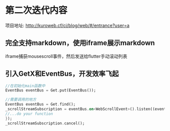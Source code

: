 # 第二次迭代内容
项目地址: http://kuroweb.cf/ci/blog/web/#/entrance?user=a
## 完全支持markdown，使用iframe展示markdown
iframe捕获mousescroll事件，然后发送给flutter手动滚动列表
## 引入GetX和EventBus，开发效率飞起
```dart
//在初始化main函数中
EventBus eventBus = Get.put(EventBus());

//需要调用的地方
EventBus eventBus = Get.find();
_scrollStreamSubscription = eventBus.on<WebScrollEvent>().listen((event) {
//...do your function
});
_scrollStreamSubscription.cancel();
```
